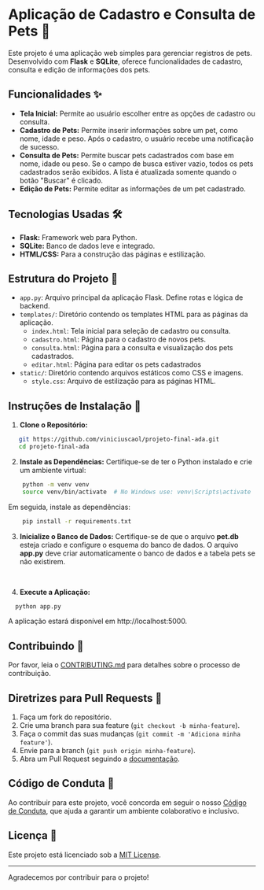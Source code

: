 # Aplicação de Cadastro e Consulta de Pets 🐾

Este projeto é uma aplicação web simples para gerenciar registros de pets. Desenvolvido com **Flask** e **SQLite**, oferece funcionalidades de cadastro, consulta e edição de informações dos pets.

## Funcionalidades ✨

- **Tela Inicial:** Permite ao usuário escolher entre as opções de cadastro ou consulta.
- **Cadastro de Pets:** Permite inserir informações sobre um pet, como nome, idade e peso. Após o cadastro, o usuário recebe uma notificação de sucesso.
- **Consulta de Pets:** Permite buscar pets cadastrados com base em nome, idade ou peso. Se o campo de busca estiver vazio, todos os pets cadastrados serão exibidos. A lista é atualizada somente quando o botão "Buscar" é clicado.
- **Edição de Pets:** Permite editar as informações de um pet cadastrado.

## Tecnologias Usadas 🛠️

- **Flask:** Framework web para Python.
- **SQLite:** Banco de dados leve e integrado.
- **HTML/CSS:** Para a construção das páginas e estilização.

## Estrutura do Projeto 📁

- `app.py`: Arquivo principal da aplicação Flask. Define rotas e lógica de backend.
- `templates/`: Diretório contendo os templates HTML para as páginas da aplicação.
  - `index.html`: Tela inicial para seleção de cadastro ou consulta.
  - `cadastro.html`: Página para o cadastro de novos pets.
  - `consulta.html`: Página para a consulta e visualização dos pets cadastrados.
  - `editar.html`: Página para editar os pets cadastrados
- `static/`: Diretório contendo arquivos estáticos como CSS e imagens.
  - `style.css`: Arquivo de estilização para as páginas HTML.

## Instruções de Instalação 🚀

1. **Clone o Repositório:**
```bash
   git https://github.com/viniciuscaol/projeto-final-ada.git
   cd projeto-final-ada
```

2. **Instale as Dependências:** Certifique-se de ter o Python instalado e crie um ambiente virtual:
```bash
    python -m venv venv
    source venv/bin/activate  # No Windows use: venv\Scripts\activate
```
Em seguida, instale as dependências:
```bash
    pip install -r requirements.txt
```

3. **Inicialize o Banco de Dados:** Certifique-se de que o arquivo **pet.db**  esteja criado e configure o esquema do banco de dados. O arquivo **app.py** deve criar automaticamente o banco de dados e a tabela pets se não existirem.
</br>

4. **Execute a Aplicação:**
```bash
  python app.py
```
A aplicação estará disponível em http://localhost:5000.

## Contribuindo 🤝

Por favor, leia o [CONTRIBUTING.md](./CONTRIBUTING.md) para detalhes sobre o processo de contribuição.

## Diretrizes para Pull Requests 🚀
1. Faça um fork do repositório.
2. Crie uma branch para sua feature (``git checkout -b minha-feature``).
3. Faça o commit das suas mudanças (``git commit -m 'Adiciona minha feature'``).
4. Envie para a branch (``git push origin minha-feature``).
5. Abra um Pull Request seguindo a [documentação](./pull_request_template.md).

## Código de Conduta 📜

Ao contribuir para este projeto, você concorda em seguir o nosso [Código de Conduta](./CODE_OF_CONDUCT.md), que ajuda a garantir um ambiente colaborativo e inclusivo.

## Licença 📄

Este projeto está licenciado sob a [MIT License](./LICENSE).

---

Agradecemos por contribuir para o projeto!